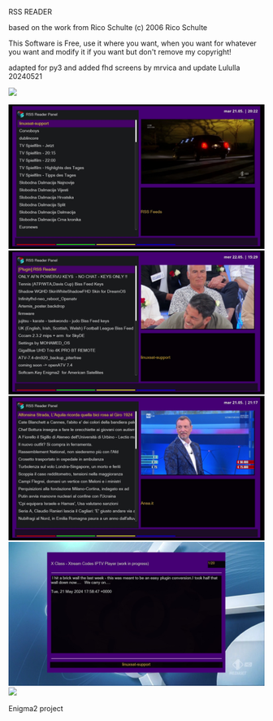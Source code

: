 RSS READER

based on the work from Rico Schulte
(c) 2006 Rico Schulte

This Software is Free, use it where you want, 
when you want for whatever you want and modify it 
if you want but don't remove my copyright!

adapted for py3 and added fhd screens by mrvica
and update Lululla 20240521

![](https://komarev.com/ghpvc/?username=Belfagor2005)

<img src="https://raw.githubusercontent.com/Belfagor2005/RSSReader/main/screen/screen-1.jpg">

<img src="https://raw.githubusercontent.com/Belfagor2005/RSSReader/main/screen/screen-2.jpg">

<img src="https://raw.githubusercontent.com/Belfagor2005/RSSReader/main/screen/screen-3.jpg">

<img src="https://raw.githubusercontent.com/Belfagor2005/RSSReader/main/screen/screen-4.jpg">

<img src="[https://raw.githubusercontent.com/Belfagor2005/RSSReader/main/screen/screen-5.jpg">



Enigma2 project
